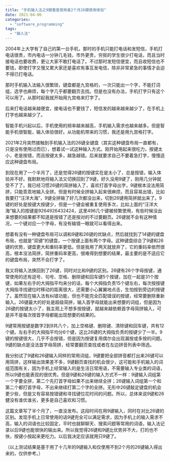 ```yaml
---
title: "手机输入法之9键重度使用者2个月26键使用体验"
date: 2021-04-06
categories: 
  - "software_programming"
tags: 
  - "输入法"
---
```


2004年上大学有了自己的第一台手机，那时的手机只能打电话和发短信，手机打电话很贵，市内电话一分钟几毛钱，市外更贵，穷抠的学生很少打电话，而且当时接电话也要收费，更让大家不敢打电话了。不过那时发短信便宜，而且收短信也不要钱，即使打字又慢又累大家还是喜欢有事互发电信，除非非常紧急的事情才会迫不得已打电话。

那时手机输入法输入很繁琐，键盘都是九宫格的，一次只能出一个字，不能打词组，选字也麻烦，每个字几乎都要翻页去找。但是也没有办法，手机打字只有这个可以用了。从那时起我就开始用九宫格来打字了。

后来打电话越来越便宜，接电话也不要钱了，短信发的越来越来越少了，在手机上打字也越来越少了。

智能手机兴起以后，手机使用的频率越来越高，手机输入需求也越来越多。但是智能手机很智能，输入体验很好。从功能机带来的习惯，我还是用九宫格打字。

2021年2月突然接触到手机输入法的26键全键盘（其实这种键盘布局一直都有，只是没有使用过而已），想着试一试这种输入方式。刚开始用起来很吃力，按键太小，老是按错，而且按键太多，越急越错。后来就要求自己不要着急打字，慢慢适应这种键盘布局。

到现在用了一个半月了，还是觉得26键的按键实在是太小了，总是按错，输入体验并不好。我默默地将输入法又切换回到了9键，好久没用9键了，刚用几分钟就受不了了。我已经习惯26键的简拼输入了，喜欢打首字母出字，9键根本没法用简拼，只能乖乖地输入全拼。但是有时候全拼输入起来很麻烦，而且容易出错，比如我要打“汪洋大海”，9键全拼输了好几次都没出来，切到26键用简拼就出来了。9键的好处是按键大按键少，但是一个键会被重复使用多次，比如上面的“汪洋大海”输入的按键是9264926432424，这里496几个键被频繁使用，有些时候没出来想要的结果都不知道是按错了还是按对的不过要翻页。26键就不会有这种情况，一个键对应一个字母，有没有输错一眼就可以看得出来。

想着有没有一种键盘布局可以调和9键和26键的优缺点，然后就找到了14键的键盘布局，也就是“双键”的键盘，一个按键上面有两个字母。这种键盘综合了9键和26键的优势，键盘更大和重码率更低。但是我用了两天就放弃了，它的重码率依然很高，根本没法简拼，简拼重码率更高，很难得到想要的结果，最主要的是不适应它的键盘布局，突然不会打字了。

我又将输入法换回到了26键，同时对比和9键的区别。26键有26个字母按键，通常使用的还有逗号、句号、空格、删除键和回车键5个按键，加在一起是31个按键，如果左右手的大拇指平均来分的话，每个大拇指负责15个键左右，每次按按键大拇指寻找键位时移动的距离很大，还需要小心翼翼地点击，生怕按到旁边的按键了。虽然现在输入法有纠错功能，但也不能完全匹配错误的按键，经常要删除重新输入。26键最大的好处是超级简拼，输入首字母就能出来想要的词组，但是因为26键的按键太小了，我主观上不想多按按键，就越来越依赖首字母简拼输入，可是并不是每次按首字母都能出现想要的结果的。

9键常用按键是数字2到9共八个，加上空格键、删除键、清除键和回车键，共有12个键。左右手的大拇指平均分6个键，这比26键的大拇指负责的按键少了一半。9键的按键很大，几乎不会按错，但是因为按键复用偶尔会出现漏按或多按的问题。9键的缺点是没法首字母简拼，经常要翻页查找或者在左边拼音列表中筛选。

我分别试了9键和26键输入同样的常用词组，9键要把全部拼音都打出来26键可以用简拼，这样输出效果差不多，9键翻页查找的机会很少，这可能和手机输入的词组范围有关，因为手机上经常输入的是生活日常用语，不需要输入专业类的词语，所以9键也能表现的很优秀。但是9键和26键的输入方式不一样：9键输入词组第一个字要全拼，第二个先打首字母如果不出来继续全拼；26键输入词组第一个和第二个都打首字母，不出来继续打第二个字的全拼。无形中26键敲定键盘的机会更少些，但是又有容易按错键和寻找键位花时间的问题。所以，总体来说9键和26健没有谁优谁劣，更多是自己喜欢和习惯。

这篇文章写了半个月了，一直没发布。这段时间在用9键输入，同时在对比26键的区别。发现手机上日常使用的话9键完全可以满足需求，因为手机上的输入需求不高，输入的词语也比较固定，平时也就聊聊天、搜索问题等常用的词语，输入法记录以后9键也能很快的输出来。所以我觉得26键和9键比优势并不大，打的也不快，按键小按起来更吃力。以后我决定应该就用只9键了。

（以上测试结果是基于用了十几年的9键输入和仅使用不到2个月的26键输入得出来的，仅供参考。）

